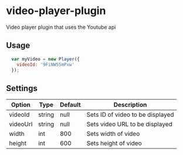 # video-player-plugin
Video player plugin that uses the Youtube api

## Usage
```javascript
  var myVideo = new Player({
    videoId: '9FiNW55mPxw'
  });
```

## Settings

Option | Type | Default | Description
------ | ---- | ------- | -----------
videoId | string | null | Sets ID of video to be displayed
videoUrl | string | null | Sets video URL to be displayed
width | int | 800 | Sets width of video
height | int | 600 | Sets height of video
